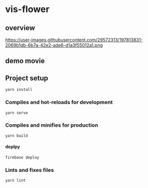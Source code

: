 # vis-flower

## overview

https://user-images.githubusercontent.com/29572313/197813831-2069b1db-6b7a-42e2-ade6-d1a3f55012a1.png

## demo movie



## Project setup
```
yarn install
```

### Compiles and hot-reloads for development
```
yarn serve
```

### Compiles and minifies for production
```
yarn build
```

#### deplpy
```
firebase deploy
```

### Lints and fixes files
```
yarn lint
```
